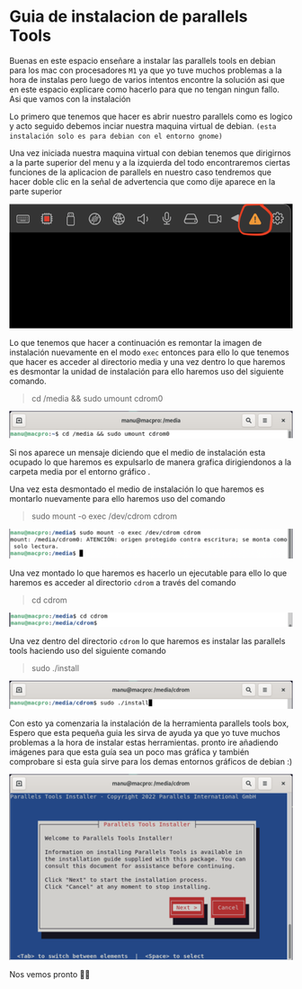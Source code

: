 # Guia de instalacion de parallels Tools 

Buenas en este espacio enseñare a instalar las parallels tools en debian para los mac con procesadores `M1` ya que yo tuve muchos problemas a la hora de instalas pero luego de varios intentos encontre la solución asi que en este espacio explicare como hacerlo para que no tengan ningun fallo. Asi que vamos con la instalación



Lo primero que tenemos que hacer es abrir nuestro parallels como es logico y acto seguido debemos inciar nuestra maquina virtual de debian.
`(esta instalación solo es para debian con el entorno gnome)`


Una vez iniciada nuestra maquina virtual con debian tenemos que dirigirnos a la parte superior del menu y a la izquierda del todo encontraremos ciertas funciones de la aplicacion de parallels en nuestro caso tendremos que hacer doble clic en la señal de advertencia que como dije aparece en la parte superior

![Instalacion parallels tool](img/install.png)

Lo que tenemos que hacer a continuación es remontar la imagen de instalación nuevamente en el modo `exec` entonces para ello lo que tenemos que hacer es acceder al directorio media y una vez dentro lo que haremos es desmontar la unidad de instalación para ello haremos uso del siguiente comando.

> cd /media && sudo umount cdrom0

![Instalacion parallels tools_1](img/1.png)

Si nos aparece un mensaje diciendo que el medio de instalación esta ocupado lo que haremos es expulsarlo de manera grafica dirigiendonos a la carpeta media por el entorno gráfico .

Una vez esta desmontado el medio de instalación lo que haremos es montarlo nuevamente para ello haremos uso del comando 

> sudo mount -o exec /dev/cdrom cdrom

![Instalacion parallels tools_2](img/2.png)

Una vez montado lo que haremos es hacerlo un ejecutable para ello lo que haremos es acceder al directorio `cdrom` a través del comando

> cd cdrom

![Instalacion parallels tools_3](img/3.png)

Una vez dentro del directorio `cdrom` lo que haremos es instalar las parallels tools haciendo uso del siguiente comando

> sudo ./install

![Instalacion parallels tools_4](img/4.png)

Con esto ya comenzaria la instalación de la herramienta parallels tools box, Espero que esta pequeña guia les sirva de ayuda ya que yo tuve muchos problemas a la hora de instalar estas herramientas. pronto ire añadiendo imágenes para que esta guía sea un poco mas gráfica  y también comprobare si esta guía sirve para los demas entornos gráficos de debian :)

![Instalacion parallels tools_5](img/5.png)

Nos vemos pronto ✌🏻





